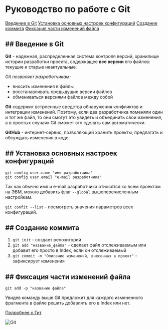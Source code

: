 # Руководство по работе с Git

[Введение в Git](#git-introduction)
[Установка основных настроек конфигураций](#configuration-settings)
[Создание коммита](#commit-creating)
[Фиксация части изменений файла](#commit-file-changes-commit-file-changes-partially)

## <a id="git-introduction">## Введение в Git</a>

**Git** - надежная, распределенная система контроля версий, хранилище истории разработки проекта, содержащее **все версии** его файлов: текущие и старые неактуальные.

*Git позволяет разработчикам:*
- вносить изменения в файлы
- восстанавливать предыдущие версии файлов
- обмениваться версиями файлов между собой

**Git** содержит встроенные средства обнаружения конфликтов и интеграции изменений. Поэтому, если два разработчика поменяли один и тот же файл, то они смогут это увидеть и объединить свои изменения, а в простых случаях Git сможет это сделать сам автоматически.

**GitHub** - интернет-сервис, позволяющий хранить проекты, предлагать и обсуждать изменения в коде.

## <a id="configuration-settings">## Установка основных настроек конфигураций</a>

```
git config user.name "имя разработчика"
git config user.email "e-mail разработчика"
```

Так как обычно имя и e-mail разработчика относятся ко всем проектам на ЭВМ, можно добавить флаг `--global` вышеперечисленным настройкам.

`git confit --list` - посмотреть значения параметров всех конфигураций.

## <a id="commit-creating">## Создание коммита</a>

1. `git init` - создает репозиторий
2. `git add "название_файла"` - сделает файл отслеживаемым или добавит его просто в Index, если он отслеживаемый
3. `git commit -m "Описание изменений, внесенных в проект"` - зафиксирует изменения

## <a id="commit-file-changes-partially">## Фиксация части изменений файла</a>

`git add -p "название файла"`

Увидев команду выше Git предложит для каждого измененного фрагмента в файле решить добавлять его в Index или нет.

[Подробнее о Гит](https://www.youtube.com/playlist?list=PLDyvV36pndZFHXjXuwA_NywNrVQO0aQqb)

![Git](https://upload.wikimedia.org/wikipedia/commons/thumb/e/e0/Git-logo.svg/1920px-Git-logo.svg.png)

